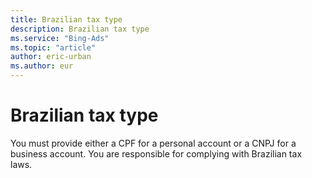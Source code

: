 ```yaml
---
title: Brazilian tax type
description: Brazilian tax type
ms.service: "Bing-Ads"
ms.topic: "article"
author: eric-urban
ms.author: eur
---
```


# Brazilian tax type

You must provide either a CPF for a personal account or a CNPJ for a business account. You are responsible for complying with Brazilian tax laws.


